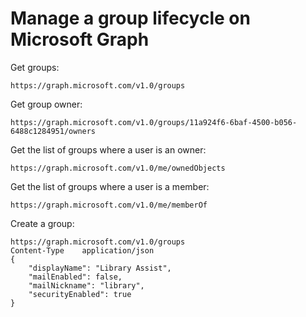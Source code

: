 # Manage a group lifecycle on Microsoft Graph

Get groups:

```
https://graph.microsoft.com/v1.0/groups
```

Get group owner:

```
https://graph.microsoft.com/v1.0/groups/11a924f6-6baf-4500-b056-6488c1284951/owners
```

Get the list of groups where a user is an owner:

```
https://graph.microsoft.com/v1.0/me/ownedObjects
```

Get the list of groups where a user is a member:

```
https://graph.microsoft.com/v1.0/me/memberOf
```

Create a group:

```
https://graph.microsoft.com/v1.0/groups
Content-Type	application/json
{
    "displayName": "Library Assist",
    "mailEnabled": false,
    "mailNickname": "library",
    "securityEnabled": true
}
```
